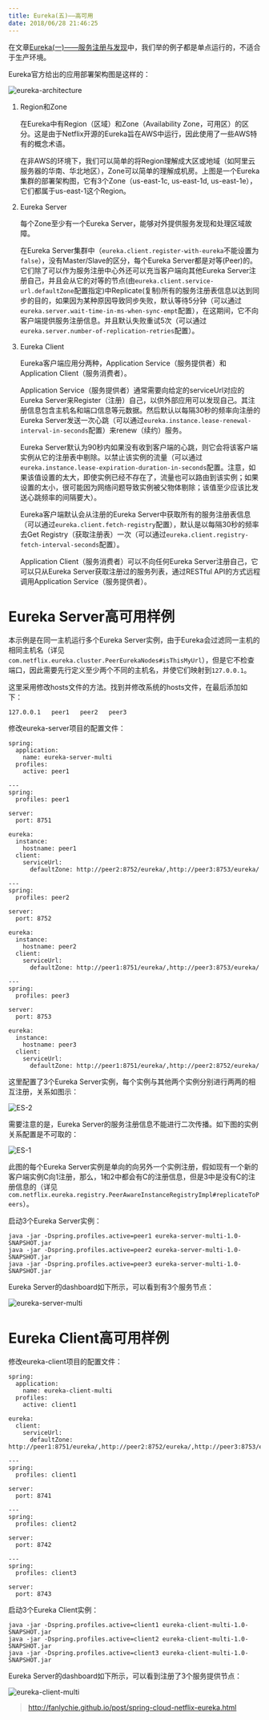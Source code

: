 ```yaml
---
title: Eureka(五)——高可用
date: 2018/06/28 21:46:25
---
```


在文章[Eureka(一)——服务注册与发现][1]中，我们举的例子都是单点运行的，不适合于生产环境。

<!-- more -->

Eureka官方给出的应用部署架构图是这样的：

![eureka-architecture](media/eureka-architecture.png)

1. Region和Zone

    在Eureka中有Region（区域）和Zone（Availability Zone，可用区）的区分。这是由于Netflix开源的Eureka旨在AWS中运行，因此使用了一些AWS特有的概念术语。
    
    在非AWS的环境下，我们可以简单的将Region理解成大区或地域（如阿里云服务器的华南、华北地区），Zone可以简单的理解成机房。上图是一个Eureka集群的部署架构图，它有3个Zone（us-east-1c, us-east-1d, us-east-1e），它们都属于us-east-1这个Region。

2. Eureka Server

    每个Zone至少有一个Eureka Server，能够对外提供服务发现和处理区域故障。
    
    在Eureka Server集群中（`eureka.client.register-with-eureka`不能设置为`false`），没有Master/Slave的区分，每个Eureka Server都是对等(Peer)的。它们除了可以作为服务注册中心外还可以充当客户端向其他Eureka Server注册自己，并且会从它的对等的节点(由`eureka.client.service-url.defaultZone`配置指定)中Replicate(复制)所有的服务注册表信息以达到同步的目的，如果因为某种原因导致同步失败，默认等待5分钟（可以通过`eureka.server.wait-time-in-ms-when-sync-empt`配置），在这期间，它不向客户端提供服务注册信息。并且默认失败重试5次（可以通过`eureka.server.number-of-replication-retries`配置）。

3. Eureka Client

    Eureka客户端应用分两种，Application Service（服务提供者）和Application Client（服务消费者）。
    
    Application Service（服务提供者）通常需要向给定的serviceUrl对应的Eureka Server来Register（注册）自己，以供外部应用可以发现自己。其注册信息包含主机名和端口信息等元数据。然后默认以每隔30秒的频率向注册的Eureka Server发送一次心跳（可以通过`eureka.instance.lease-renewal-interval-in-seconds`配置）来renew（续约）服务。
    
    Eureka Server默认为90秒内如果没有收到客户端的心跳，则它会将该客户端实例从它的注册表中剔除。以禁止该实例的流量（可以通过`eureka.instance.lease-expiration-duration-in-seconds`配置。注意，如果该值设置的太大，即使实例已经不存在了，流量也可以路由到该实例；如果设置的太小，很可能因为网络问题导致实例被父物体剔除；该值至少应该比发送心跳频率的间隔要大）。
    
    Eureka客户端默认会从注册的Eureka Server中获取所有的服务注册表信息（可以通过`eureka.client.fetch-registry`配置），默认是以每隔30秒的频率去Get Registry（获取注册表）一次（可以通过`eureka.client.registry-fetch-interval-seconds`配置）。
    
    Application Client（服务消费者）可以不向任何Eureka Server注册自己，它可以只从Eureka Server获取注册过的服务列表，通过RESTful API的方式远程调用Application Service（服务提供者）。

# Eureka Server高可用样例

本示例是在同一主机运行多个Eureka Server实例，由于Eureka会过滤同一主机的相同主机名（详见`com.netflix.eureka.cluster.PeerEurekaNodes#isThisMyUrl`），但是它不检查端口，因此需要先行定义至少两个不同的主机名，并使它们映射到`127.0.0.1`。

这里采用修改hosts文件的方法。找到并修改系统的hosts文件，在最后添加如下：

```
127.0.0.1   peer1   peer2   peer3
```

修改eureka-server项目的配置文件：

```
spring:
  application:
    name: eureka-server-multi
  profiles:
    active: peer1

---
spring:
  profiles: peer1

server:
  port: 8751

eureka:
  instance:
    hostname: peer1
  client:
    serviceUrl:
      defaultZone: http://peer2:8752/eureka/,http://peer3:8753/eureka/

---
spring:
  profiles: peer2

server:
  port: 8752

eureka:
  instance:
    hostname: peer2
  client:
    serviceUrl:
      defaultZone: http://peer1:8751/eureka/,http://peer3:8753/eureka/

---
spring:
  profiles: peer3

server:
  port: 8753

eureka:
  instance:
    hostname: peer3
  client:
    serviceUrl:
      defaultZone: http://peer1:8751/eureka/,http://peer2:8752/eureka/
```

这里配置了3个Eureka Server实例，每个实例与其他两个实例分别进行两两的相互注册，关系如图示：

![ES-2](media/ES-2.png)

需要注意的是，Eureka Server的服务注册信息不能进行二次传播。如下图的实例关系配置是不可取的：

![ES-1](media/ES-1.png)


此图的每个Eureka Server实例是单向的向另外一个实例注册，假如现有一个新的客户端实例C向1注册，那么，1和2中都会有C的注册信息，但是3中是没有C的注册信息的（详见`com.netflix.eureka.registry.PeerAwareInstanceRegistryImpl#replicateToPeers`）。

启动3个Eureka Server实例：

```
java -jar -Dspring.profiles.active=peer1 eureka-server-multi-1.0-SNAPSHOT.jar
java -jar -Dspring.profiles.active=peer2 eureka-server-multi-1.0-SNAPSHOT.jar
java -jar -Dspring.profiles.active=peer3 eureka-server-multi-1.0-SNAPSHOT.jar
```

Eureka Server的dashboard如下所示，可以看到有3个服务节点：

![eureka-server-multi](media/eureka-server-multi.png)

# Eureka Client高可用样例

修改eureka-client项目的配置文件：

```
spring:
  application:
    name: eureka-client-multi
  profiles:
    active: client1

eureka:
  client:
    serviceUrl:
      defaultZone: http://peer1:8751/eureka/,http://peer2:8752/eureka/,http://peer3:8753/eureka/

---
spring:
  profiles: client1

server:
  port: 8741

---
spring:
  profiles: client2

server:
  port: 8742

---
spring:
  profiles: client3

server:
  port: 8743
```

启动3个Eureka Client实例：

```
java -jar -Dspring.profiles.active=client1 eureka-client-multi-1.0-SNAPSHOT.jar
java -jar -Dspring.profiles.active=client2 eureka-client-multi-1.0-SNAPSHOT.jar
java -jar -Dspring.profiles.active=client3 eureka-client-multi-1.0-SNAPSHOT.jar
```

Eureka Server的dashboard如下所示，可以看到注册了3个服务提供节点：

![eureka-client-multi](media/eureka-client-multi.png)





[1]: /articles/Spring-Cloud/Eureka(一)——服务注册与发现.html

> http://fanlychie.github.io/post/spring-cloud-netflix-eureka.html

